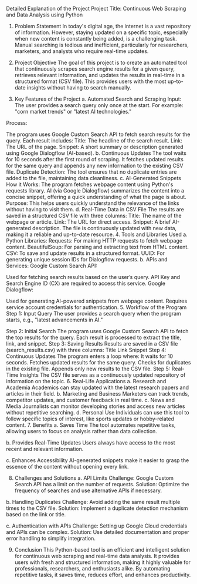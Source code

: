 
Detailed Explanation of the Project
Project Title:
Continuous Web Scraping and Data Analysis using Python

1. Problem Statement
In today's digital age, the internet is a vast repository of information. However, staying updated on a specific topic, especially when new content is constantly being added, is a challenging task. Manual searching is tedious and inefficient, particularly for researchers, marketers, and analysts who require real-time updates.

2. Project Objective
The goal of this project is to create an automated tool that continuously scrapes search engine results for a given query, retrieves relevant information, and updates the results in real-time in a structured format (CSV file). This provides users with the most up-to-date insights without having to search manually.

3. Key Features of the Project
a. Automated Search and Scraping
Input:
The user provides a search query only once at the start.
For example: "corn market trends" or "latest AI technologies."

Process:

The program uses Google Custom Search API to fetch search results for the query.
Each result includes:
Title: The headline of the search result.
Link: The URL of the page.
Snippet: A short summary or description generated using Google Dialogflow (AI-based).
b. Continuous Updates
The tool waits for 10 seconds after the first round of scraping.
It fetches updated results for the same query and appends any new information to the existing CSV file.
Duplicate Detection: The tool ensures that no duplicate entries are added to the file, maintaining data cleanliness.
c. AI-Generated Snippets
How it Works:
The program fetches webpage content using Python's requests library.
AI (via Google Dialogflow) summarizes the content into a concise snippet, offering a quick understanding of what the page is about.
Purpose:
This helps users quickly understand the relevance of the links without having to visit them.
d. Real-Time Data in CSV File
The results are saved in a structured CSV file with three columns:
Title: The name of the webpage or article.
Link: The URL for direct access.
Snippet: A brief AI-generated description.
The file is continuously updated with new data, making it a reliable and up-to-date resource.
4. Tools and Libraries Used
a. Python Libraries:
Requests: For making HTTP requests to fetch webpage content.
BeautifulSoup: For parsing and extracting text from HTML content.
CSV: To save and update results in a structured format.
UUID: For generating unique session IDs for Dialogflow requests.
b. APIs and Services:
Google Custom Search API:

Used for fetching search results based on the user’s query.
API Key and Search Engine ID (CX) are required to access this service.
Google Dialogflow:

Used for generating AI-powered snippets from webpage content.
Requires service account credentials for authentication.
5. Workflow of the Program
Step 1: Input Query
The user provides a search query when the program starts, e.g., "latest advancements in AI."

Step 2: Initial Search
The program uses Google Custom Search API to fetch the top results for the query.
Each result is processed to extract the title, link, and snippet.
Step 3: Saving Results
Results are saved in a CSV file (search_results.csv) with three columns:
Title
Link
Snippet
Step 4: Continuous Updates
The program enters a loop where:
It waits for 10 seconds.
Fetches updated results for the same query.
Checks for duplicates in the existing file.
Appends only new results to the CSV file.
Step 5: Real-Time Insights
The CSV file serves as a continuously updated repository of information on the topic.
6. Real-Life Applications
a. Research and Academia
Academics can stay updated with the latest research papers and articles in their field.
b. Marketing and Business
Marketers can track trends, competitor updates, and customer feedback in real time.
c. News and Media
Journalists can monitor developing stories and access new articles without repetitive searching.
d. Personal Use
Individuals can use this tool to follow specific topics of interest, like sports updates or hobby-related content.
7. Benefits
a. Saves Time
The tool automates repetitive tasks, allowing users to focus on analysis rather than data collection.

b. Provides Real-Time Updates
Users always have access to the most recent and relevant information.

c. Enhances Accessibility
AI-generated snippets make it easier to grasp the essence of the content without opening every link.

8. Challenges and Solutions
a. API Limits
Challenge: Google Custom Search API has a limit on the number of requests.
Solution: Optimize the frequency of searches and use alternative APIs if necessary.

b. Handling Duplicates
Challenge: Avoid adding the same result multiple times to the CSV file.
Solution: Implement a duplicate detection mechanism based on the link or title.

c. Authentication with APIs
Challenge: Setting up Google Cloud credentials and APIs can be complex.
Solution: Use detailed documentation and proper error handling to simplify integration.

9. Conclusion
This Python-based tool is an efficient and intelligent solution for continuous web scraping and real-time data analysis. It provides users with fresh and structured information, making it highly valuable for professionals, researchers, and enthusiasts alike. By automating repetitive tasks, it saves time, reduces effort, and enhances productivity.
